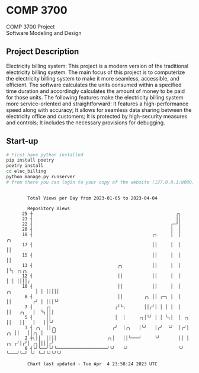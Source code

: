 # COMP 3700
COMP 3700 Project  
Software Modeling and Design
## Project Description
Electricity billing system: This project is a modern version of the traditional electricity billing system. The main focus of this project is to computerize the electricity billing system to make it more seamless, accessible, and efficient. The software calculates the units consumed within a specified time duration and accordingly calculates the amount of money to be paid for those units. The following features make the electricity billing system more service-oriented and straightforward: It features a high-performance speed along with accuracy; It allows for seamless data sharing between the electricity office and customers; It is protected by high-security measures and controls; It includes the necessary provisions for debugging.

## Start-up
```bash
# First have python installed
pip install poetry
poetry install
cd elec_billing
python manage.py runserver
# from there you can login to your copy of the website (127.0.0.1:8000), default creds are admin/admin
```

```

        Total Views per Day from 2023-01-05 to 2023-04-04

        Repository Views
      25 ┼                                                      ╭╮
      23 ┤                                                      ││
      22 ┤                                                    ╭─╯│
      20 ┤                                                    │  │
      18 ┤                                             ╭╮     │  │                        ╭╮
      17 ┤                                             ││     │  │                        ││
      15 ┤                                             ││     │  │                        ││
      13 ┤                                ╭╮           ││     │  │                        │╰╮ ╭╮╭╮
      12 ┤                                ││           ││     │  │                        │ │ ││││╭
      10 ┤                                ││           ││     │  │             ╭╮         │ │ │││││
       8 ┤                                ││        ╭╮ ││ ╭─╮ │  │             ││        ╭╯ │ │││╰╯
       7 ┤     ╭╮                        ╭╯╰╮       ││╭╯│ │ │ │  │             ││   ╭╮   │  ╰╮│││
       5 ┤     ││                        │  │     ╭╮│╰╯ │ │ ╰╮│  │ ╭╮          ││   ││   │   ││╰╯
       3 ┤ ╭╮  ││╭╮                     ╭╯  │╭╮   │╰╯   │╭╯  ╰╯  │╭╯│       ╭╮ ││   ││╭╮ │   ╰╯
       2 ┼╮││  ││││                   ╭╮│   ││╰───╯     ╰╯       ││ │   ╭╮ ╭╯│╭╯│ ╭╮││││╭╯
       0 ┤╰╯╰──╯╰╯╰───────────────────╯╰╯   ╰╯                   ╰╯ ╰───╯╰─╯ ╰╯ ╰─╯╰╯╰╯╰╯

        Chart last updated - Tue Apr  4 23:58:24 2023 UTC
        
```
